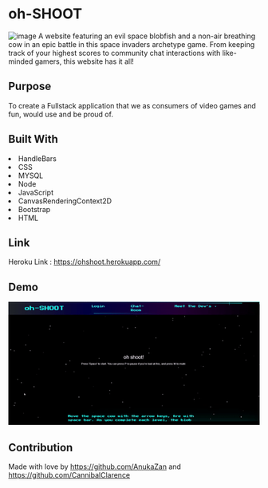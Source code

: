 # oh-SHOOT
![image](https://user-images.githubusercontent.com/100390351/178166133-0442ccca-ef72-4b24-8e2e-ddee3fdf1679.png)
A website featuring an evil space blobfish and a non-air breathing cow in an epic battle in this space invaders archetype game. From keeping track of your highest scores to community chat interactions with like-minded gamers, this website has it all!
 
## Purpose
To create a Fullstack application that we as consumers of video games and fun, would use and be proud of.

## Built With
<li>
HandleBars
</li>
<li>
CSS
</li>
<li>
MYSQL
</li>
<li>
Node
</li>
<li>
JavaScript
</li>
<li>
CanvasRenderingContext2D
</li>
<li>
Bootstrap
</li>
<li>
HTML
</li>

## Link
Heroku Link : https://ohshoot.herokuapp.com/

## Demo
![oh-shoot game demo GIF](./oh-shoot.gif)

## Contribution
Made with love by https://github.com/AnukaZan
and https://github.com/CannibalClarence
